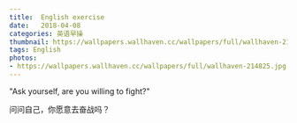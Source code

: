 ```yaml
---
title:  English exercise
date:   2018-04-08
categories: 英语早操
thumbnail: https://wallpapers.wallhaven.cc/wallpapers/full/wallhaven-214825.jpg
tags: English
photos:
- https://wallpapers.wallhaven.cc/wallpapers/full/wallhaven-214825.jpg
---
```


"Ask yourself, are you willing to fight?"
<p>问问自己，你愿意去奋战吗？</p>
